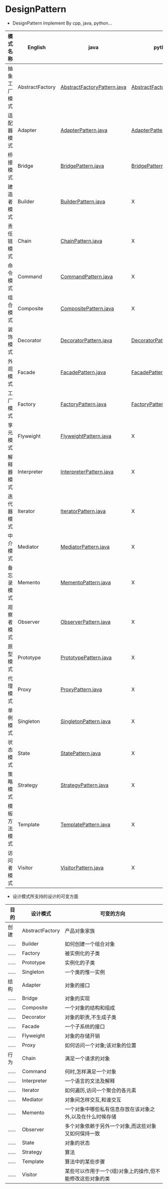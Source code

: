 # DesignPattern

- DesignPattern Implement By cpp, java, python...

模式名称|English|java|python|cpp
----|----|----|----|----
抽象工厂模式|AbstractFactory|[AbstractFactoryPattern.java](https://github.com/JiangKlijna/DesignPattern/blob/master/AbstractFactoryPattern/AbstractFactoryPattern.java)|[AbstractFactoryPattern.py](https://github.com/JiangKlijna/DesignPattern/blob/master/AbstractFactoryPattern/AbstractFactoryPattern.py)|X
适配器模式|Adapter|[AdapterPattern.java](https://github.com/JiangKlijna/DesignPattern/blob/master/AdapterPattern/AdapterPattern.java)|[AdapterPattern.py](https://github.com/JiangKlijna/DesignPattern/blob/master/AdapterPattern/AdapterPattern.py)|X
桥接模式|Bridge|[BridgePattern.java](https://github.com/JiangKlijna/DesignPattern/blob/master/BridgePattern/BridgePattern.java)|[BridgePattern.py](https://github.com/JiangKlijna/DesignPattern/blob/master/BridgePattern/BridgePattern.py)|X
建造者模式|Builder|[BuilderPattern.java](https://github.com/JiangKlijna/DesignPattern/blob/master/BuilderPattern/BuilderPattern.java)|X|X
责任链模式|Chain|[ChainPattern.java](https://github.com/JiangKlijna/DesignPattern/blob/master/ChainPattern/ChainPattern.java)|X|X
命令模式|Command|[CommandPattern.java](https://github.com/JiangKlijna/DesignPattern/blob/master/CommandPattern/CommandPattern.java)|X|X
组合模式|Composite|[CompositePattern.java](https://github.com/JiangKlijna/DesignPattern/blob/master/CompositePattern/CompositePattern.java)|X|X
装饰模式|Decorator|[DecoratorPattern.java](https://github.com/JiangKlijna/DesignPattern/blob/master/DecoratorPattern/DecoratorPattern.java)|[DecoratorPattern.py](https://github.com/JiangKlijna/DesignPattern/blob/master/DecoratorPattern/DecoratorPattern.py)|X
外观模式|Facade|[FacadePattern.java](https://github.com/JiangKlijna/DesignPattern/blob/master/FacadePattern/FacadePattern.java)|[FacadePattern.py](https://github.com/JiangKlijna/DesignPattern/blob/master/FacadePattern/FacadePattern.py)|X
工厂模式|Factory|[FactoryPattern.java](https://github.com/JiangKlijna/DesignPattern/blob/master/FactoryPattern/FactoryPattern.java)|[FactoryPattern.py](https://github.com/JiangKlijna/DesignPattern/blob/master/FactoryPattern/FactoryPatternpy)|X
享元模式|Flyweight|[FlyweightPattern.java](https://github.com/JiangKlijna/DesignPattern/blob/master/FlyweightPattern/FlyweightPattern.java)|X|X
解释器模式|Interpreter|[InterpreterPattern.java](https://github.com/JiangKlijna/DesignPattern/blob/master/InterpreterPattern/InterpreterPattern.java)|X|X
迭代器模式|Iterator|[IteratorPattern.java](https://github.com/JiangKlijna/DesignPattern/blob/master/IteratorPattern/IteratorPattern.java)|X|X
中介模式|Mediator|[MediatorPattern.java](https://github.com/JiangKlijna/DesignPattern/blob/master/MediatorPattern/MediatorPattern.java)|X|X
备忘录模式|Memento|[MementoPattern.java](https://github.com/JiangKlijna/DesignPattern/blob/master/MementoPattern/MementoPattern.java)|X|X
观察者模式|Observer|[ObserverPattern.java](https://github.com/JiangKlijna/DesignPattern/blob/master/ObserverPattern/ObserverPattern.java)|X|X
原型模式|Prototype|[PrototypePattern.java](https://github.com/JiangKlijna/DesignPattern/blob/master/PrototypePattern/PrototypePattern.java)|X|X
代理模式|Proxy|[ProxyPattern.java](https://github.com/JiangKlijna/DesignPattern/blob/master/ProxyPattern/ProxyPattern.java)|X|X
单例模式|Singleton|[SingletonPattern.java](https://github.com/JiangKlijna/DesignPattern/blob/master/SingletonPattern/SingletonPattern.java)|X|X
状态模式|State|[StatePattern.java](https://github.com/JiangKlijna/DesignPattern/blob/master/StatePattern/StatePattern.java)|X|X
策略模式|Strategy|[StrategyPattern.java](https://github.com/JiangKlijna/DesignPattern/blob/master/StrategyPattern/StrategyPattern.java)|X|X
模板方法模式|Template|[TemplatePattern.java](https://github.com/JiangKlijna/DesignPattern/blob/master/TemplatePattern/TemplatePattern.java)|X|X
访问者模式|Visitor|[VisitorPattern.java](https://github.com/JiangKlijna/DesignPattern/blob/master/VisitorPattern/VisitorPattern.java)|X|X

- 设计模式所支持的设计的可变方面

目的|设计模式|可变的方向
----|----|----
创建|AbstractFactory|产品对象家族
......|Builder|如何创建一个组合对象
......|Factory|被实例化的子类
......|Prototype|实例化的子类
......|Singleton|一个类的惟一实例
结构|Adapter|对象的接口
......|Bridge|对象的实现
......|Composite|一个对象的结构和组成
......|Decorator|对象的职责,不生成子类
......|Facade|一个子系统的接口
......|Flyweight|对象的存储开销
......|Proxy|如何访问一个对象;该对象的位置
行为|Chain|满足一个请求的对象
......|Command|何时,怎样满足一个对象
......|Interpreter|一个语言的文法及解释
......|Iterator|如何遍历,访问一个聚合的各元素
......|Mediator|对象间怎样交互,和谁交互
......|Memento|一个对象中哪些私有信息存放在该对象之外,以及在什么时候存储
......|Observer|多个对象依赖于另外一个对象,而这些对象又如何保持一致
......|State|对象的状态
......|Strategy|算法
......|Template|算法中的某些步骤
......|Visitor|某些可以作用于一个(组)对象上的操作,但不能修改这些对象的类
